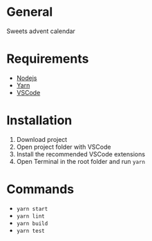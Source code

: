 # General
Sweets advent calendar 
# Requirements
- [Nodejs](https://nodejs.org/en/download)
- [Yarn](https://classic.yarnpkg.com/lang/en/docs/install)
- [VSCode](https://code.visualstudio.com/download)

# Installation
1. Download project
2. Open project folder with VSCode 
3. Install the recommended VSCode extensions
4. Open Terminal in the root folder and run `yarn`

# Commands
- `yarn start`
- `yarn lint`
- `yarn build`
- `yarn test`
